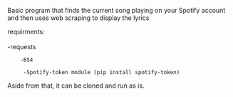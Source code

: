 Basic program that finds the current song playing on your Spotify account and then uses web scraping to display the lyrics

requirments:
    <br></br>
        -requests
        
        -BS4

         -Spotify-token module (pip install spotify-token) 

 Aside from that, it can be cloned and run as is. 
